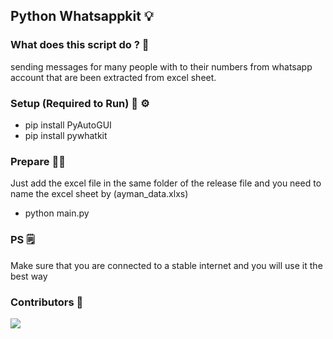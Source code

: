 ## Python Whatsappkit 💡

### What does this script do ? 🧰
sending messages for many people with to their numbers from whatsapp account that are been extracted from excel sheet.

### Setup (Required to Run) 🔩 ⚙️
- pip install PyAutoGUI
- pip install pywhatkit

### Prepare ✍🏼
Just add the excel file in the same folder of the release file 
and you need to name the excel sheet by (ayman_data.xlxs) 
- python main.py

### PS 🗒
Make sure that you are connected to a stable internet and you will use it the best way

### Contributors 👏
<a href="https://github.com/omarabdelghany2/python_whatsappkit/graphs/contributors">
  <img src="https://contrib.rocks/image?repo=omarabdelghany2/python_whatsappkit" />
</a>